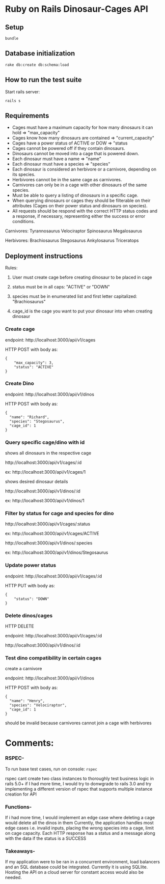 # Ruby on Rails Dinosaur-Cages API

## Setup

`bundle`

## Database initialization

 `rake db:create db:schema:load`

## How to run the test suite

Start rails server:

 `rails s`

## Requirements
* Cages must have a maximum capacity for how many dinosaurs it can hold => "max_capacity"
* Cages know how many dinosaurs are contained => "current_capacity"
* Cages have a power status of ACTIVE or DOW => "status
* Cages cannot be powered off if they contain dinosaurs.
* Dinosaurs cannot be moved into a cage that is powered down.
* Each dinosaur must have a name => "name"
* Each dinosaur must have a species => "species"
* Each dinosaur is considered an herbivore or a carnivore, depending on its species.
* Herbivores cannot be in the same cage as carnivores.
* Carnivores can only be in a cage with other dinosaurs of the same species.
* Must be able to query a listing of dinosaurs in a specific cage.
* When querying dinosaurs or cages they should be filterable on their attributes (Cages on their power status and dinosaurs on species).
* All requests should be respond with the correct HTTP status codes and a response, if necessary, representing either the success or error conditions.

Carnivores:
Tyrannosaurus
Velociraptor
Spinosaurus
Megalosaurus

Herbivores:
Brachiosaurus
Stegosaurus
Ankylosaurus
Triceratops

## Deployment instructions
Rules:

1. User must create cage before creating dinosaur to be placed in cage

2. status must be in all caps: "ACTIVE" or "DOWN"

3. species must be in enumerated list and first letter capitalized: "Brachiosaurus"

4. cage_id is the cage you want to put your dinosaur into when creating dinosaur

### Create cage

endpoint: http://localhost:3000/api/v1/cages

HTTP POST with body as:

```
{
    "max_capacity": 3,
    "status": "ACTIVE"
}

```

### Create Dino

endpoint: http://localhost:3000/api/v1/dinos

HTTP POST with body as:
```
{
  "name": "Richard",
  "species": "Stegosaurus",
  "cage_id": 1
}
```

### Query specific cage/dino with id

shows all dinosaurs in the respective cage

http://localhost:3000/api/v1/cages/:id

ex: http://localhost:3000/api/v1/cages/1

shows desired dinosaur details

http://localhost:3000/api/v1/dinos/:id

ex: http://localhost:3000/api/v1/dinos/1


### Filter by status for cage and species for dino

http://localhost:3000/api/v1/cages/:status

ex: http://localhost:3000/api/v1/cages/ACTIVE

http://localhost:3000/api/v1/dinos/:species

ex: http://localhost:3000/api/v1/dinos/Stegosaurus


### Update power status

endpoint: http://localhost:3000/api/v1/cages/:id

HTTP PUT with body as:

```
{
    "status": "DOWN"
}

```

### Delete dinos/cages

HTTP DELETE 

endpoint: http://localhost:3000/api/v1/cages/:id

http://localhost:3000/api/v1/dinos/:id

### Test dino compatibility in certain cages

create a carnivore 

endpoint: http://localhost:3000/api/v1/dinos

HTTP POST with body as:
```
{
  "name": "Henry",
  "species": "Velociraptor",
  "cage_id": 1
}
```

should be invalid because carnivores cannot join a cage with herbivores



# Comments:
### RSPEC-

To run base test cases, run on console: `rspec`

rspec cant create two class instances to thoroughly test business logic in rails 5.0+
if I had more time, I would try to donwgrade to rails 3.0 and try implementing a different version of rspec that supports multiple instance creation for API

### Functions-
If i had more time, I would implement an edge case where deleting a cage would delete all the dinos in them
Currently, the application handles most edge cases i.e. invalid inputs, placing the wrong species into a cage, limit on cage capacity.
Each HTTP response has a status and a message along with the data if the status is a SUCCESS

### Takeaways-
If my application were to be ran in a concurrent environment, load balancers and an SQL database could be integrated. Currently it is using SQLlite. Hosting the API on a cloud server for constant access would also be needed.

